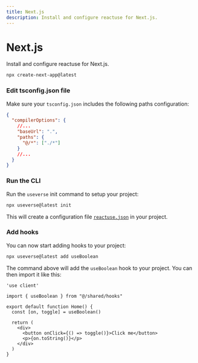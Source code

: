 ```yaml
---
title: Next.js
description: Install and configure reactuse for Next.js.
---
```


# Next.js

Install and configure reactuse for Next.js.

```bash
npx create-next-app@latest
```

### Edit tsconfig.json file

Make sure your `tsconfig.json` includes the following paths configuration:

```json
{
  "compilerOptions": {
    //...
    "baseUrl": ".",
    "paths": {
      "@/*": ["./*"]
    }
    //...
  }
}
```

### Run the CLI

Run the `useverse` init command to setup your project:

```bash
npx useverse@latest init
```

This will create a configuration file [`reactuse.json`](../reactuse-json.md) in your project.

### Add hooks

You can now start adding hooks to your project:

```bash
npx useverse@latest add useBoolean
```

The command above will add the `useBoolean` hook to your project. You can then import it like this:

```tsx
'use client'

import { useBoolean } from "@/shared/hooks"

export default function Home() {
  const [on, toggle] = useBoolean()
  
  return (
    <div>
      <button onClick={() => toggle()}>Click me</button>
      <p>{on.toString()}</p>
    </div>
  )
}
```